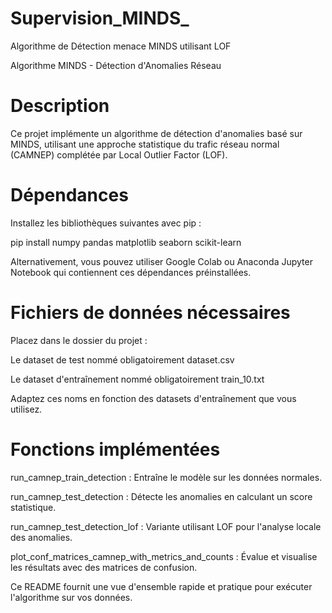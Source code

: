 # Supervision_MINDS_
Algorithme de Détection  menace MINDS utilisant LOF

Algorithme MINDS - Détection d'Anomalies Réseau

# Description

Ce projet implémente un algorithme de détection d'anomalies basé sur MINDS, utilisant une approche statistique du trafic réseau normal (CAMNEP) complétée par Local Outlier Factor (LOF).

# Dépendances

Installez les bibliothèques suivantes avec pip :

pip install numpy pandas matplotlib seaborn scikit-learn

Alternativement, vous pouvez utiliser Google Colab ou Anaconda Jupyter Notebook qui contiennent ces dépendances préinstallées.

# Fichiers de données nécessaires

Placez dans le dossier du projet :

Le dataset de test nommé obligatoirement dataset.csv

Le dataset d'entraînement nommé obligatoirement train_10.txt

Adaptez ces noms en fonction des datasets d'entraînement que vous utilisez.

# Fonctions implémentées

run_camnep_train_detection : Entraîne le modèle sur les données normales.

run_camnep_test_detection : Détecte les anomalies en calculant un score statistique.

run_camnep_test_detection_lof : Variante utilisant LOF pour l'analyse locale des anomalies.

plot_conf_matrices_camnep_with_metrics_and_counts : Évalue et visualise les résultats avec des matrices de confusion.

Ce README fournit une vue d'ensemble rapide et pratique pour exécuter l'algorithme sur vos données.


